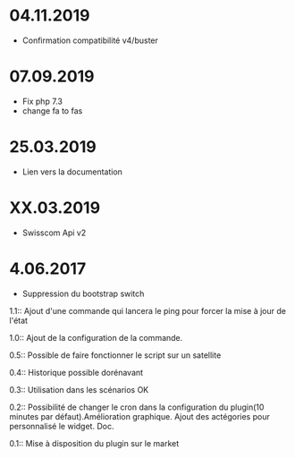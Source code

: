04.11.2019
===

- Confirmation compatibilité v4/buster

07.09.2019
===

- Fix php 7.3
- change fa to fas


25.03.2019
===

* Lien vers la documentation

XX.03.2019
===

* Swisscom Api v2

4.06.2017
===

* Suppression du bootstrap switch

1.1:: Ajout d'une commande qui lancera le ping pour forcer la mise à jour de l'état

1.0:: Ajout de la configuration de la commande.

0.5:: Possible de faire fonctionner le script sur un satellite

0.4:: Historique possible dorénavant

0.3:: Utilisation dans les scénarios OK

0.2:: Possibilité de changer le cron dans la configuration du plugin(10 minutes par défaut).Amélioration graphique. Ajout des actégories pour personnalisé le widget. Doc.

0.1:: Mise à disposition du plugin sur le market